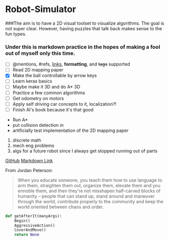 # Robot-Simulator

###The aim is to have a 2D visual toolset to visualize algorithms. The goal is not super clear. However, having puzzles that talk back makes sense to the fun types.

### Under this is markdown practice in the hopes of making a fool out of myself only this time.

- [ ] @mentions, #refs, [links](), **formatting**, and <del>tags</del> supported
- [ ] Read 2D mapping paper
- [x] Make the ball controllable by arrow keys
- [ ] Learn keras basics 
- [ ] Maybe make it 3D and do A* 3D
- [ ] Practice a few common algorithms
- [ ] Get odometry on motors
- [ ] Apply self driving car concepts to it, localization?!
- [ ] Finish Al's book because it's that good

* Run A*
* put collision detection in
* artificially test implementation of the 2D mapping paper

1. discrete math
1. mech eng problems
1. algs for a future robot since I always get stopped running out of parts

[GitHub](http://github.com)
[Markdown Link](https://guides.github.com/features/mastering-markdown/)

From Jordan Peterson:
> When you educate someone, you teach them how to use language to arm them, straighten them out, organize them, elevate them and you ennoble them, and then they're not misshapen half-carved blocks of humanity – people that can stand up, stand around and maneuver through the world, contribute properly to the community and keep the world oriented between chaos and order.

```python
def getAfterIt(manyArgs):
	Begin()
	AggressiveAction()
	CoverAndMove()
	return None
```
